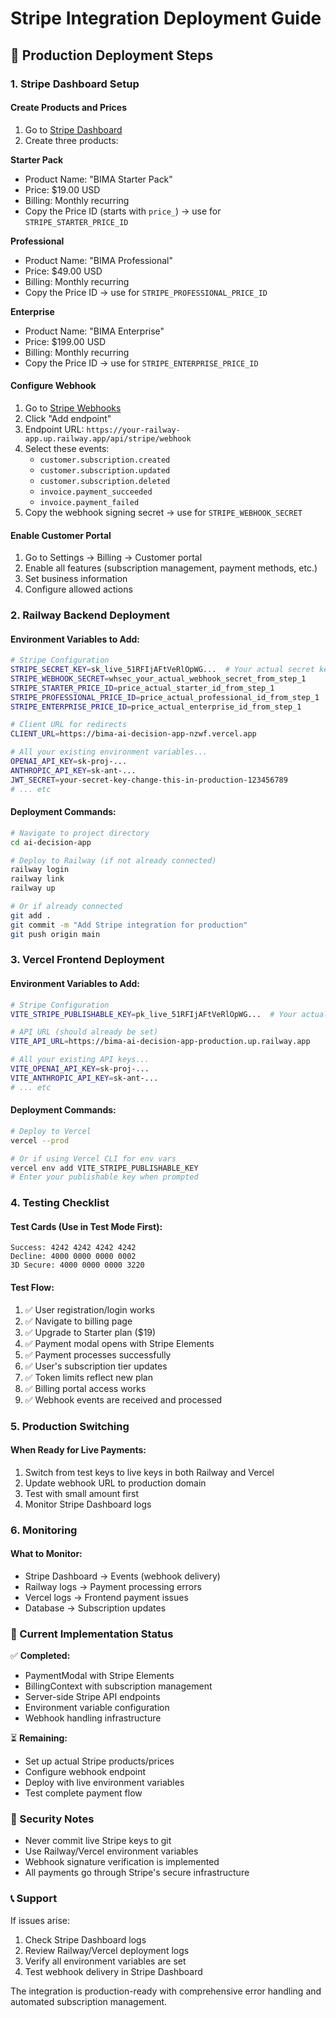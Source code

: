 # Stripe Integration Deployment Guide

## 🚀 Production Deployment Steps

### 1. Stripe Dashboard Setup

#### Create Products and Prices
1. Go to [Stripe Dashboard](https://dashboard.stripe.com/products)
2. Create three products:

**Starter Pack**
- Product Name: "BIMA Starter Pack"
- Price: $19.00 USD
- Billing: Monthly recurring
- Copy the Price ID (starts with `price_`) → use for `STRIPE_STARTER_PRICE_ID`

**Professional**
- Product Name: "BIMA Professional"  
- Price: $49.00 USD
- Billing: Monthly recurring
- Copy the Price ID → use for `STRIPE_PROFESSIONAL_PRICE_ID`

**Enterprise**
- Product Name: "BIMA Enterprise"
- Price: $199.00 USD  
- Billing: Monthly recurring
- Copy the Price ID → use for `STRIPE_ENTERPRISE_PRICE_ID`

#### Configure Webhook
1. Go to [Stripe Webhooks](https://dashboard.stripe.com/webhooks)
2. Click "Add endpoint"
3. Endpoint URL: `https://your-railway-app.up.railway.app/api/stripe/webhook`
4. Select these events:
   - `customer.subscription.created`
   - `customer.subscription.updated`
   - `customer.subscription.deleted`
   - `invoice.payment_succeeded`
   - `invoice.payment_failed`
5. Copy the webhook signing secret → use for `STRIPE_WEBHOOK_SECRET`

#### Enable Customer Portal
1. Go to Settings → Billing → Customer portal
2. Enable all features (subscription management, payment methods, etc.)
3. Set business information
4. Configure allowed actions

### 2. Railway Backend Deployment

#### Environment Variables to Add:
```bash
# Stripe Configuration
STRIPE_SECRET_KEY=sk_live_51RFIjAFtVeRlOpWG...  # Your actual secret key
STRIPE_WEBHOOK_SECRET=whsec_your_actual_webhook_secret_from_step_1
STRIPE_STARTER_PRICE_ID=price_actual_starter_id_from_step_1
STRIPE_PROFESSIONAL_PRICE_ID=price_actual_professional_id_from_step_1
STRIPE_ENTERPRISE_PRICE_ID=price_actual_enterprise_id_from_step_1

# Client URL for redirects
CLIENT_URL=https://bima-ai-decision-app-nzwf.vercel.app

# All your existing environment variables...
OPENAI_API_KEY=sk-proj-...
ANTHROPIC_API_KEY=sk-ant-...
JWT_SECRET=your-secret-key-change-this-in-production-123456789
# ... etc
```

#### Deployment Commands:
```bash
# Navigate to project directory
cd ai-decision-app

# Deploy to Railway (if not already connected)
railway login
railway link
railway up

# Or if already connected
git add .
git commit -m "Add Stripe integration for production"
git push origin main
```

### 3. Vercel Frontend Deployment

#### Environment Variables to Add:
```bash
# Stripe Configuration
VITE_STRIPE_PUBLISHABLE_KEY=pk_live_51RFIjAFtVeRlOpWG...  # Your actual publishable key

# API URL (should already be set)
VITE_API_URL=https://bima-ai-decision-app-production.up.railway.app

# All your existing API keys...
VITE_OPENAI_API_KEY=sk-proj-...
VITE_ANTHROPIC_API_KEY=sk-ant-...
# ... etc
```

#### Deployment Commands:
```bash
# Deploy to Vercel
vercel --prod

# Or if using Vercel CLI for env vars
vercel env add VITE_STRIPE_PUBLISHABLE_KEY
# Enter your publishable key when prompted
```

### 4. Testing Checklist

#### Test Cards (Use in Test Mode First):
```
Success: 4242 4242 4242 4242
Decline: 4000 0000 0000 0002  
3D Secure: 4000 0000 0000 3220
```

#### Test Flow:
1. ✅ User registration/login works
2. ✅ Navigate to billing page
3. ✅ Upgrade to Starter plan ($19)
4. ✅ Payment modal opens with Stripe Elements
5. ✅ Payment processes successfully
6. ✅ User's subscription tier updates
7. ✅ Token limits reflect new plan
8. ✅ Billing portal access works
9. ✅ Webhook events are received and processed

### 5. Production Switching

#### When Ready for Live Payments:
1. Switch from test keys to live keys in both Railway and Vercel
2. Update webhook URL to production domain
3. Test with small amount first
4. Monitor Stripe Dashboard logs

### 6. Monitoring

#### What to Monitor:
- Stripe Dashboard → Events (webhook delivery)
- Railway logs → Payment processing errors
- Vercel logs → Frontend payment issues
- Database → Subscription updates

### 🔧 Current Implementation Status

✅ **Completed:**
- PaymentModal with Stripe Elements
- BillingContext with subscription management  
- Server-side Stripe API endpoints
- Environment variable configuration
- Webhook handling infrastructure

⏳ **Remaining:**
- Set up actual Stripe products/prices
- Configure webhook endpoint
- Deploy with live environment variables
- Test complete payment flow

### 🚨 Security Notes

- Never commit live Stripe keys to git
- Use Railway/Vercel environment variables
- Webhook signature verification is implemented
- All payments go through Stripe's secure infrastructure

### 📞 Support

If issues arise:
1. Check Stripe Dashboard logs
2. Review Railway/Vercel deployment logs  
3. Verify all environment variables are set
4. Test webhook delivery in Stripe Dashboard

The integration is production-ready with comprehensive error handling and automated subscription management.